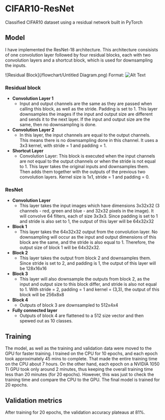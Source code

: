 # CIFAR10-ResNet
Classified CIFAR10 dataset using a residual network built in PyTorch

## Model

I have implemented the ResNet-18 architecture. This architecture consisists of one convolution layer followed by four residual blocks, each with two convolution layers and a shortcut block, which is used for downsampling the inputs. 

![Residual Block](/flowchart/Untitled Diagram.png)
Format: ![Alt Text](url)

### Residual block
-  **Convolution Layer 1**
    - Input and output channels are the same as they are passed when calling this block, as well as the stride. Padding is set to 1. This layer downsamples the images if the input and output size are different and sends it to the next layer. If the input and output size are the same, then no downsampling is done. 
-  **Convolution Layer 2**
    - In this layer, the input channels are equal to the output channels. This means there is no downsampling done in this channel. It uses a 3x3 kernel, with stride = 1 and padding = 1.
-  **Shortcut Layer**
    - Convolution Layer:  This block is executed when the input channels are not equal to the output channels or when the stride is not equal to 1. This layer takes the original inputs and downsamples them. Then adds them together with the outputs of the previous two convolution layers. Kernel size is 1x1, stride = 1 and padding = 0.
    
### ResNet
- **Convolution Layer**
    - This layer takes the input images which have dimensions 3x32x32 (3 channels - red, green and blue - and 32x32 pixels in the image). It will convolve 64 filters, each of size 3x3x3. Since padding is set to 1 and stride is also set to 1, the output of this layer will be 64x32x32
- **Block 1**
    - This layer takes the 64x32x32 output from the convolution layer. No downsampling will occur as the input and output dimensions of this block are the same, and the stride is also equal to 1. Therefore, the output size of block 1 will be 64x32x32.
- **Block 2**
    - This layer takes the output from block 2 and downsamples them. Since stride is set to 2, and padding is 1, the output of this layer will be 128x16x16
- **Block 3**
    - This layer will also downsample the outputs from block 2, as the input and output size to this block differ, and stride is also not equal to 1. With stride = 2, padding = 1 and kernel = (3,3), the output of this block will be 256x8x8
- **Block 4**
    - Outputs of block 3 are downsampled to 512x4x4
- **Fully connected layer**
    - Outputs of block 4 are flattened to a 512 size vector and then spewed out as 10 classes. 
    
 ## Training
 
The model, as well as the training and validation data were moved to the GPU for faster training. I trained on the CPU for 10 epochs, and each epoch took approximately 45 mins to complete. That made the entire training time on the CPU about 7 hours. On the other hand, each epoch on a NVIDIA 1050 Ti GPU took only around 2 minutes, thus keeping the overall training time less than 20 minutes (for 20 epochs). However, this was just to check the training time and compare the CPU to the GPU. The final model is trained for 20 epochs. 

## Validation metrics

After training for 20 epochs, the validation accuracy plateaus at 81%.



